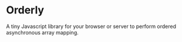 # Orderly

A tiny Javascript library for your browser or server to perform
ordered asynchronous array mapping.
